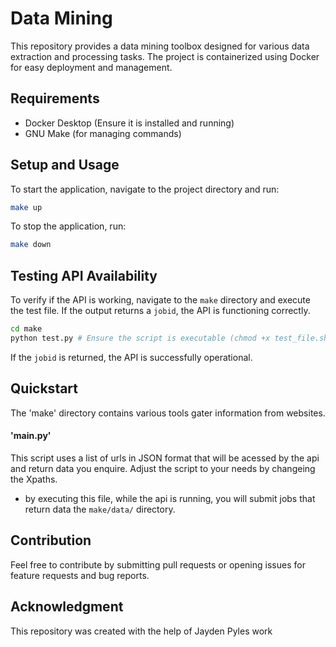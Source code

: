 
# Data Mining

This repository provides a data mining toolbox designed for various data extraction and processing tasks. The project is containerized using Docker for easy deployment and management.

## Requirements

- Docker Desktop (Ensure it is installed and running)
- GNU Make (for managing commands)

## Setup and Usage

To start the application, navigate to the project directory and run:

```sh
make up
```

To stop the application, run:

```sh
make down
```

## Testing API Availability

To verify if the API is working, navigate to the `make` directory and execute the test file. If the output returns a `jobid`, the API is functioning correctly.

```sh
cd make
python test.py # Ensure the script is executable (chmod +x test_file.sh if needed)
```

If the `jobid` is returned, the API is successfully operational.

## Quickstart 

The 'make'  directory contains various tools gater information from websites. 

#### 'main.py'
This script uses a list of urls in JSON format that will be acessed by the api and return data you enquire. Adjust the script to your needs by changeing the Xpaths. 
- by executing this file, while the api is running, you will submit jobs that return data the `make/data/` directory. 

## Contribution

Feel free to contribute by submitting pull requests or opening issues for feature requests and bug reports.

## Acknowledgment

This repository was created with the help of Jayden Pyles work 





